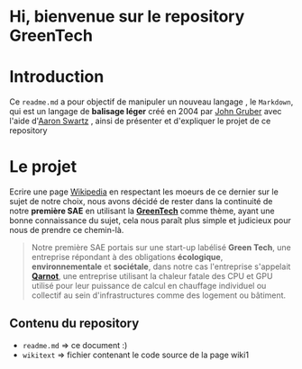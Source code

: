# Hi, bienvenue sur le repository GreenTech

# Introduction
Ce `readme.md` a pour objectif de manipuler un nouveau langage , le `Markdown`, qui est un langage de **balisage léger** créé en 2004 par [John Gruber](https://fr.wikipedia.org/wiki/John_Gruber) avec l'aide d'[Aaron Swartz](https://fr.wikipedia.org/wiki/Aaron_Swartz) , ainsi de présenter et d'expliquer le projet de ce repository

# Le projet

Ecrire une page [Wikipedia](https://fr.wikipedia.org/wiki/Wikipédia:Accueil_principal) en respectant les moeurs de ce dernier sur le sujet de notre choix, nous avons décidé de rester dans la continuité de notre **première SAE** en utilisant la **[GreenTech](https://greentechinnovation.fr)** comme thème, ayant une bonne connaissance du sujet, cela nous paraît plus simple et judicieux pour nous de prendre ce chemin-là.
> Notre première SAE portais sur une start-up labélisé **Green Tech**, une entreprise répondant à des obligations **écologique**, **environnementale** et **sociétale**, dans notre cas l'entreprise s'appelait **[Qarnot](https://qarnot.com/fr)**, une entreprise utilisant la chaleur fatale des CPU et GPU utilisé pour leur puissance de calcul en chauffage individuel ou collectif au sein d'infrastructures comme des logement ou bâtiment.

## Contenu du repository

 - `readme.md` => ce document :)
 - `wikitext` => fichier contenant le code source de la page wiki1